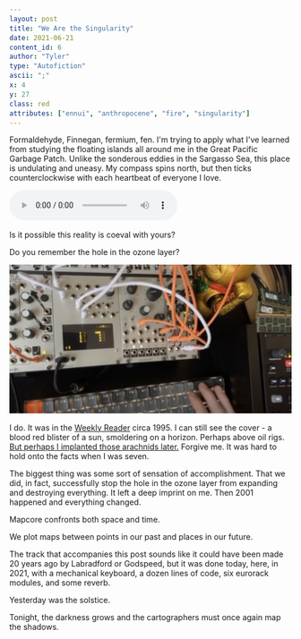 ```yaml
---
layout: post
title: "We Are the Singularity"
date: 2021-06-21
content_id: 6
author: "Tyler"
type: "Autofiction"
ascii: ";"
x: 4
y: 27
class: red
attributes: ["ennui", "anthropocene", "fire", "singularity"]
---
```


Formaldehyde, Finnegan, fermium, fen.  I'm trying to apply what I've learned from studying the floating islands all around me in the Great Pacific Garbage Patch. Unlike the sonderous eddies in the Sargasso Sea, this place is undulating and uneasy. My compass spins north, but then ticks counterclockwise with each heartbeat of everyone I love.

<audio controls src="/assets/content/we-are-the-singularity.mp3"></audio>

Is it possible this reality is coeval with yours?

Do you remember the hole in the ozone layer?

![STUXNET](/assets/content/we-are-the-singularity.jpg)

I do. It was in the [Weekly Reader](https://en.wikipedia.org/wiki/Weekly_Reader) circa 1995. I can still see the cover - a blood red blister of a sun, smoldering on a horizon. Perhaps above oil rigs. [But perhaps I implanted those arachnids later.](https://www.jacobinmag.com/2021/01/laleh-khalili-book-review-sinews-war-trade-shipping) Forgive me. It was hard to hold onto the facts when I was seven.

The biggest thing was some sort of sensation of accomplishment. That we did, in fact, successfully stop the hole in the ozone layer from expanding and destroying everything. It left a deep imprint on me. Then 2001 happened and everything changed.

Mapcore confronts both space and time.

We plot maps between points in our past and places in our future.

The track that accompanies this post sounds like it could have been made 20 years ago by Labradford or Godspeed, but it was done today, here, in 2021, with a mechanical keyboard, a dozen lines of code, six eurorack modules, and some reverb.

Yesterday was the solstice.

Tonight, the darkness grows and the cartographers must once again map the shadows.